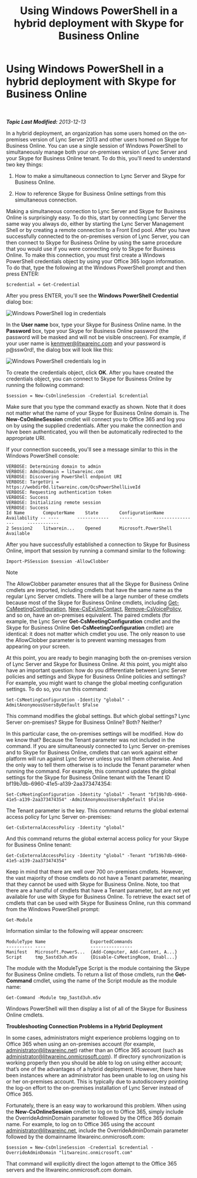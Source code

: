 ﻿---
title: Using Windows PowerShell in a hybrid deployment with Skype for Business Online
TOCTitle: Using Windows PowerShell in a hybrid deployment
ms:assetid: b19625d4-4b68-403c-a072-5296aa590556
ms:mtpsurl: https://technet.microsoft.com/en-us/library/Dn362835(v=OCS.15)
ms:contentKeyID: 56558854
ms.date: 05/04/2015
mtps_version: v=OCS.15
---

<div data-xmlns="http://www.w3.org/1999/xhtml">

<div class="topic" data-xmlns="http://www.w3.org/1999/xhtml" data-msxsl="urn:schemas-microsoft-com:xslt" data-cs="http://msdn.microsoft.com/en-us/">

<div data-asp="http://msdn2.microsoft.com/asp">

# Using Windows PowerShell in a hybrid deployment with Skype for Business Online

</div>

<div id="mainSection">

<div id="mainBody">

<span> </span>

_**Topic Last Modified:** 2013-12-13_

In a hybrid deployment, an organization has some users homed on the on-premises version of Lync Server 2013 and other users homed on Skype for Business Online. You can use a single session of Windows PowerShell to simultaneously manage both your on-premises version of Lync Server and your Skype for Business Online tenant. To do this, you'll need to understand two key things:

1.  How to make a simultaneous connection to Lync Server and Skype for Business Online.

2.  How to reference Skype for Business Online settings from this simultaneous connection.

Making a simultaneous connection to Lync Server and Skype for Business Online is surprisingly easy. To do this, start by connecting Lync Server the same way you always do, either by starting the Lync Server Management Shell or by creating a remote connection to a Front End pool. After you have successfully connected to the on-premises version of Lync Server, you can then connect to Skype for Business Online by using the same procedure that you would use if you were connecting only to Skype for Business Online. To make this connection, you must first create a Windows PowerShell credentials object by using your Office 365 logon information. To do that, type the following at the Windows PowerShell prompt and then press ENTER:

    $credential = Get-Credential

After you press ENTER, you'll see the **Windows PowerShell Credential** dialog box:

![Windows PowerShell log in credentials](images/Dn362835.0f04e0a1-c9d6-4341-a0bb-ef721c4815fd(OCS.15).png "Windows PowerShell log in credentials")

In the **User name** box, type your Skype for Business Online name. In the **Password** box, type your Skype for Business Online password (the password will be masked and will not be visible onscreen). For example, if your user name is kenmyer@litwareinc.com and your password is p@ssw0rd\!, the dialog box will look like this:

![Windows PowerShell credentials log in](images/Dn362835.85977a0e-b14a-4aec-a45e-8548e9c9f691(OCS.15).png "Windows PowerShell credentials log in")

To create the credentials object, click **OK**. After you have created the credentials object, you can connect to Skype for Business Online by running the following command:

    $session = New-CsOnlineSession -Credential $credential

Make sure that you type the command exactly as shown. Note that it does not matter what the name of your Skype for Business Online domain is. The **New-CsOnlineSession** cmdlet will connect you to Office 365 and log you on by using the supplied credentials. After you make the connection and have been authenticated, you will then be automatically redirected to the appropriate URI.

If your connection succeeds, you'll see a message similar to this in the Windows PowerShell console:

    VERBOSE: Determining domain to admin
    VERBOSE: AdminDomain = litwareinc.com
    VERBOSE: Discovering PowerShell endpoint URI
    VERBOSE: TargetUri = https://webdir0d.litwareinc.com/OcsPowerShellLiveId
    VERBOSE: Requesting authentication token
    VERBOSE: Success
    VERBOSE: Initializing remote session
    VERBOSE: Success
    Id Name       ComputerName    State        ConfigurationName     Availability -- ----       ------------    -----        -----------------     ------------
    2 Session2    litwarein...    Opened       Microsoft.PowerShell  Available

After you have successfully established a connection to Skype for Business Online, import that session by running a command similar to the following:

    Import-PSSession $session -AllowClobber

<div>


> [!NOTE]
> The AllowClobber parameter ensures that all the Skype for Business Online cmdlets are imported, including cmdlets that have the same name as the regular Lync Server cmdlets. There will be a large number of these cmdlets because most of the Skype for Business Online cmdlets, including <A href="get-csmeetingconfiguration.md">Get-CsMeetingConfiguration</A>, <A href="new-csexumcontact.md">New-CsExUmContact</A>, <A href="remove-csvoicepolicy.md">Remove-CsVoicePolicy</A>, and so on, have an on-premises equivalent. The paired cmdlets (for example, the Lync Server <STRONG>Get-CsMeetingConfiguration</STRONG> cmdlet and the Skype for Business Online <STRONG>Get-CsMeetingConfiguration</STRONG> cmdlet) are identical: it does not matter which cmdlet you use. The only reason to use the AllowClobber parameter is to prevent warning messages from appearing on your screen.



</div>

At this point, you are ready to begin managing both the on-premises version of Lync Server and Skype for Business Online. At this point, you might also have an important question: how do you differentiate between Lync Server policies and settings and Skype for Business Online policies and settings? For example, you might want to change the global meeting configuration settings. To do so, you run this command:

    Set-CsMeetingConfiguration -Identity "global" -AdmitAnonymousUsersByDefault $False

This command modifies the global settings. But which global settings? Lync Server on-premises? Skype for Business Online? Both? Neither?

In this particular case, the on-premises settings will be modified. How do we know that? Because the Tenant parameter was not included in the command. If you are simultaneously connected to Lync Server on-premises and to Skype for Business Online, cmdlets that can work against either platform will run against Lync Server unless you tell them otherwise. And the only way to tell them otherwise is to include the Tenant parameter when running the command. For example, this command updates the global settings for the Skype for Business Online tenant with the Tenant ID bf19b7db-6960-41e5-a139-2aa373474354:

    Set-CsMeetingConfiguration -Identity "global" -Tenant "bf19b7db-6960-41e5-a139-2aa373474354" -AdmitAnonymousUsersByDefault $False

The Tenant parameter is the key. This command returns the global external access policy for Lync Server on-premises:

    Get-CsExternalAccessPolicy -Identity "global"

And this command returns the global external access policy for your Skype for Business Online tenant:

    Get-CsExternalAccessPolicy -Identity "global" -Tenant "bf19b7db-6960-41e5-a139-2aa373474354"

Keep in mind that there are well over 700 on-premises cmdlets. However, the vast majority of those cmdlets do not have a Tenant parameter, meaning that they cannot be used with Skype for Business Online. Note, too that there are a handful of cmdlets that have a Tenant parameter, but are not yet available for use with Skype for Business Online. To retrieve the exact set of cmdlets that can be used with Skype for Business Online, run this command from the Windows PowerShell prompt:

    Get-Module

Information similar to the following will appear onscreen:

    ModuleType Name                 ExportedCommands
    ---------- ----                 ----------------
    Manifest   Microsoft.PowerS...  {Add-Computer, Add-Content, A...}
    Script     tmp_5astd3uh.m5v     {Disable-CsMeetingRoom, Enabl...}

The module with the ModuleType Script is the module containing the Skype for Business Online cmdlets. To return a list of those cmdlets, run the **Get-Command** cmdlet, using the name of the Script module as the module name:

    Get-Command -Module tmp_5astd3uh.m5v

Windows PowerShell will then display a list of all of the Skype for Business Online cmdlets.

**Troubleshooting Connection Problems in a Hybrid Deployment**

In some cases, administrators might experience problems logging on to Office 365 when using an on-premises account (for example, administrator@litwareinc.net) rather than an Office 365 account (such as administrator@litwareinc.onmicrosoft.com). If directory synchronization is working properly then you should be able to log on using either account; that’s one of the advantages of a hybrid deployment. However, there have been instances where an administrator has been unable to log on using his or her on-premises account. This is typically due to autodiscovery pointing the log-on effort to the on-premises installation of Lync Server instead of Office 365.

Fortunately, there is an easy way to workaround this problem. When using the **New-CsOnlineSession** cmdlet to log on to Office 365, simply include the OverrideAdminDomain parameter followed by the Office 365 domain name. For example, to log on to Office 365 using the account administrator@litwareinc.net, include the OverrideAdminDomain parameter followed by the domainname litwareinc.onmicrosoft.com:

    $session = New-CsOnlineSession -Credential $credential -OverrideAdminDomain "litwareinc.onmicrosoft.com"

That command will explicitly direct the logon attempt to the Office 365 servers and the litwareinc.onmicrosoft.com domain.

</div>

<span> </span>

</div>

</div>

</div>

